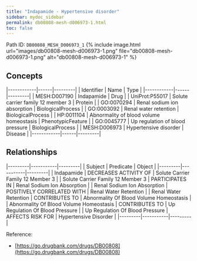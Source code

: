 ```yaml
---
title: "Indapamide - Hypertensive disorder"
sidebar: mydoc_sidebar
permalink: db00808-mesh-d006973-1.html
toc: false 
---
```



Path ID: `DB00808_MESH_D006973_1`
{% include image.html url="images/db00808-mesh-d006973-1.png" file="db00808-mesh-d006973-1.png" alt="db00808-mesh-d006973-1" %}

## Concepts

|------------|------|---------|
| Identifier | Name | Type    |
|------------|------|---------|
| MESH:D007190 | Indapamide | Drug |
| UniProt:P55017 | Solute carrier family 12 member 3 | Protein |
| GO:0070294 | Renal sodium ion absorption | BiologicalProcess |
| GO:0003092 | Renal water retention | BiologicalProcess |
| HP:0011104 | Abnormality of blood volume homeostasis | PhenotypicFeature |
| GO:0045777 | Up regulation of blood pressure | BiologicalProcess |
| MESH:D006973 | Hypertensive disorder | Disease |
|------------|------|---------|

## Relationships

|---------|-----------|---------|
| Subject | Predicate | Object  |
|---------|-----------|---------|
| Indapamide | DECREASES ACTIVITY OF | Solute Carrier Family 12 Member 3 |
| Solute Carrier Family 12 Member 3 | PARTICIPATES IN | Renal Sodium Ion Absorption |
| Renal Sodium Ion Absorption | POSITIVELY CORRELATED WITH | Renal Water Retention |
| Renal Water Retention | CONTRIBUTES TO | Abnormality Of Blood Volume Homeostasis |
| Abnormality Of Blood Volume Homeostasis | CONTRIBUTES TO | Up Regulation Of Blood Pressure |
| Up Regulation Of Blood Pressure | AFFECTS RISK FOR | Hypertensive Disorder |
|---------|-----------|---------|

Reference: 
  - [https://go.drugbank.com/drugs/DB00808](https://go.drugbank.com/drugs/DB00808)

